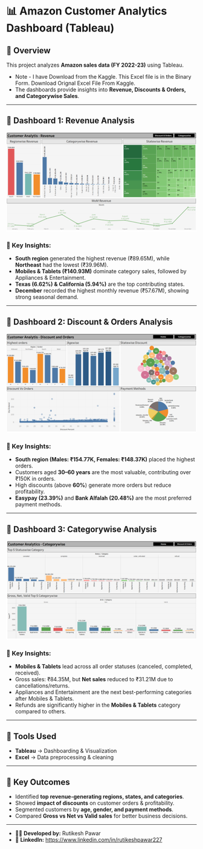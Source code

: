 # 📊 Amazon Customer Analytics Dashboard (Tableau)

## 🔹 Overview
This project analyzes **Amazon sales data (FY 2022-23)** using Tableau. 
- Note - I have Download from the Kaggle. This Excel file is in the Binary Form. Download Orignal Excel File From Kaggle.
- The dashboards provide insights into **Revenue, Discounts & Orders, and Categorywise Sales**.

---

## 🔹 Dashboard 1: Revenue Analysis
![Revenue Dashboard](Customer-Analytis-Revenue.png)

### 🔑 Key Insights:
- **South region** generated the highest revenue (₹89.65M), while **Northeast** had the lowest (₹39.96M).  
- **Mobiles & Tablets (₹140.93M)** dominate category sales, followed by Appliances & Entertainment.  
- **Texas (6.62%) & California (5.94%)** are the top contributing states.  
- **December** recorded the highest monthly revenue (₹57.67M), showing strong seasonal demand.  

---

## 🔹 Dashboard 2: Discount & Orders Analysis
![Discount and Orders Dashboard](Customer-Analytis-Discount&Orders.png)

### 🔑 Key Insights:
- **South region (Males: ₹154.77K, Females: ₹148.37K)** placed the highest orders.  
- Customers aged **30–60 years** are the most valuable, contributing over ₹150K in orders.  
- High discounts (above **60%**) generate more orders but reduce profitability.  
- **Easypay (23.39%)** and **Bank Alfalah (20.48%)** are the most preferred payment methods.  

---

## 🔹 Dashboard 3: Categorywise Analysis
![Categorywise Dashboard](Customer-Analytis-Categorywise.png)

### 🔑 Key Insights:
- **Mobiles & Tablets** lead across all order statuses (canceled, completed, received).  
- Gross sales: ₹84.35M, but **Net sales** reduced to ₹31.21M due to cancellations/returns.  
- Appliances and Entertainment are the next best-performing categories after Mobiles & Tablets.  
- Refunds are significantly higher in the **Mobiles & Tablets** category compared to others.  

---

## 🔹 Tools Used
- **Tableau** → Dashboarding & Visualization  
- **Excel** → Data preprocessing & cleaning  

---

## 📌 Key Outcomes
- Identified **top revenue-generating regions, states, and categories**.  
- Showed **impact of discounts** on customer orders & profitability.  
- Segmented customers by **age, gender, and payment methods**.  
- Compared **Gross vs Net vs Valid sales** for better business decisions.  

---

- 👨‍💻 **Developed by:** Rutikesh Pawar 
- 🔗 **LinkedIn:** https://www.linkedin.com/in/rutikeshpawar227  
